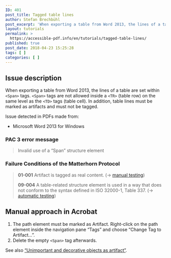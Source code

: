 ```yaml
---
ID: 401
post_title: Tagged table lines
author: Stefan Brechbühl
post_excerpt: 'When exporting a table from Word 2013, the lines of a table are set within &lt;Span&gt; tags. &lt;Span&gt; tags are not allowed inside a &lt;TR&gt; (table row) on the same level as the &lt;TD&gt; tags (table cell). In addition, table lines must be marked as artifacts and must not be tagged.'
layout: tutorials
permalink: >
  https://accessible-pdf.info/en/tutorials/tagged-table-lines/
published: true
post_date: 2018-04-23 15:25:28
tags: [ ]
categories: [ ]
---
```

## Issue description

When exporting a table from Word 2013, the lines of a table are set within `<Span>` tags. `<Span>` tags are not allowed inside a `<TR>` (table row) on the same level as the `<TD>` tags (table cell). In addition, table lines must be marked as artifacts and must not be tagged.

Issue detected in PDFs made from:

- Microsoft Word 2013 for Windows

### PAC 3 error message

> Invalid use of a “Span” structure element

### Failure Conditions of the Matterhorn Protocol

> **01-001** Artifact is tagged as real content. (→ [manual testing](https://accessible-pdf.info/en/glossary/#manual-testing))
> 
> **09-004** A table-related structure element is used in a way that does not conform to the syntax defined in ISO 32000-1, Table 337. (→ [automatic testing](https://accessible-pdf.info/en/glossary/#automatic-testing))

## Manual approach in Acrobat

1. The path element must be marked as Artifact. Right-click on the path element inside the navigation pane “Tags” and choose “Change Tag to Artifact…”.
2. Delete the empty `<Span>` tag afterwards.

See also [“Unimportant and decorative objects as artifact”](https://accessible-pdf.info/en/basics/unimportant-and-decorative-objects-as-artifact/).